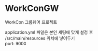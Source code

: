 # WorkConGW
WorkCon 그룹웨어 프로젝트

application.yml 파일은 본인 세팅에 맞게 설정 후 <br/> 
/src/main/resources 위치에 넣어두기 <br/>
port: 9000 <br/>
